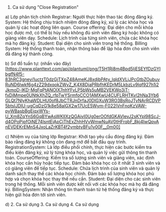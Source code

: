 1. Ca sử dụng "Close Registration"
   
a) Lớp phân tích chính
  Registrar: Người thực hiện thao tác đóng đăng ký. 
  System: Hệ thống chịu trách nhiệm đóng đăng ký, xử lý các khóa học và quản lý các hoạt động liên quan.
  Course offering: Đại diện cho mỗi khóa học được mở, có thể bị hủy nếu không đủ sinh viên đăng ký hoặc không có giảng viên dạy.
  Schedule: Lịch trình của từng sinh viên, chứa các khóa học mà họ đăng ký.
  Student: Đại diện cho sinh viên trong hệ thống.
  Billing System: Hệ thống thanh toán, nhận thông báo để lập hóa đơn cho sinh viên đã đăng ký thành công.

b) Sơ đồ tuần tự: (nhấn vào đây)[https://www.planttext.com/api/plantuml/png/T5H1Ri8m4Bpd5IjESEYfDzGYIbgfN4f5-83hRC3gnevi1uctzT0dzGjTXpZ48AmeKJ8xdjbPAty_lqldXVLjJPcGtbZOubuvRuND6lwkf6g4zZ29dxqokZWvZ_K4X8DjaPRbfhKEDrM5LkbzLv9lqf927h1i2JkmoD-lKD-MgFqPtANOIX7nhYFvLP5bWs5uMB2VEKWo3iT-fxDiMmpe0UNtkXhZQ_rfpTwYSrmfoCCO1AMXwU4CUFLRHTKvl2hNa3Yb6GLQt7NIyKhaWDLHU0of8JbCTRJnDrfaJ0DlGXuW3RO3BsRoJTyNArRCDVP5btsIJDIU-ugCqDzG1k8e58alGX2w17UcE5Wym-F022lVnFnoKzVAW-pyWBasbBgEiqxWYs-U_Xm8ZqYnS6GqBYwAsWKIIXzQGAivI0Ug0erOOfdGKAVlevJ2sKYpl98ScJ-d4OPoPjpfOiNE74lsntEjApCjThExZhhHVvWmwNuAV0tHFrqbF_8kj4IwQpvAnEVDEKrEMnS4JxoLaZrKBT4f2ymbtyBFu1y00F__0m00]

c) Nhiệm vụ của từng lớp
  Registrar: Khởi tạo yêu cầu đóng đăng ký. Đảm bảo rằng đăng ký không còn đang mở để bắt đầu quy trình.
  RegistrationSystem: Là lớp điều phối chính, thực hiện các bước kiểm tra điều kiện đăng ký, xử lý từng khóa học, và quản lý việc gửi thông tin thanh toán.
  CourseOffering: Kiểm tra số lượng sinh viên và giảng viên, xác định khóa học cần hủy hoặc tiếp tục. Đảm bảo khóa học có ít nhất 3 sinh viên và có giảng viên để tiếp tục.
  Schedule: Chứa lịch trình của sinh viên và quản lý danh sách thay thế các khóa học chính. Đảm bảo số lượng khóa học phù hợp và chọn khóa học thay thế nếu cần.
  Student: Đại diện cho các sinh viên trong hệ thống. Mỗi sinh viên được kết nối với các khóa học mà họ đã đăng ký.
  BillingSystem: Nhận thông tin thanh toán từ hệ thống đăng ký và thực hiện gửi hóa đơn tới sinh viên.
  
d)
2. Ca sử dụng
3. Ca sử dụng
4. Ca sử dụng
